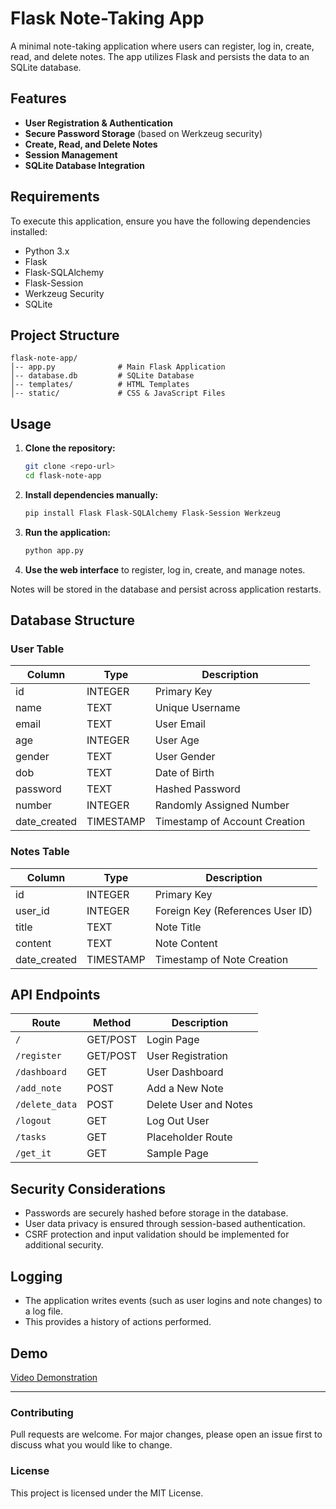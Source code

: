 # Flask Note-Taking App

A minimal note-taking application where users can register, log in, create, read, and delete notes. The app utilizes Flask and persists the data to an SQLite database.

## Features

- **User Registration & Authentication**
- **Secure Password Storage** (based on Werkzeug security)
- **Create, Read, and Delete Notes**
- **Session Management**
- **SQLite Database Integration**

## Requirements

To execute this application, ensure you have the following dependencies installed:

- Python 3.x
- Flask
- Flask-SQLAlchemy
- Flask-Session
- Werkzeug Security
- SQLite

## Project Structure

```
flask-note-app/
│-- app.py              # Main Flask Application
│-- database.db         # SQLite Database
│-- templates/          # HTML Templates
│-- static/             # CSS & JavaScript Files
```

## Usage

1. **Clone the repository:**
   ```sh
   git clone <repo-url>
   cd flask-note-app
   ```
2. **Install dependencies manually:**
   ```sh
   pip install Flask Flask-SQLAlchemy Flask-Session Werkzeug
   ```
3. **Run the application:**
   ```sh
   python app.py
   ```
4. **Use the web interface** to register, log in, create, and manage notes.

Notes will be stored in the database and persist across application restarts.

## Database Structure

### User Table

| Column       | Type      | Description                            |
|-------------|----------|----------------------------------------|
| id          | INTEGER  | Primary Key                            |
| name        | TEXT     | Unique Username                        |
| email       | TEXT     | User Email                             |
| age         | INTEGER  | User Age                               |
| gender      | TEXT     | User Gender                            |
| dob         | TEXT     | Date of Birth                          |
| password    | TEXT     | Hashed Password                        |
| number      | INTEGER  | Randomly Assigned Number               |
| date_created | TIMESTAMP | Timestamp of Account Creation         |

### Notes Table

| Column       | Type      | Description                            |
|-------------|----------|----------------------------------------|
| id          | INTEGER  | Primary Key                            |
| user_id     | INTEGER  | Foreign Key (References User ID)       |
| title       | TEXT     | Note Title                             |
| content     | TEXT     | Note Content                           |
| date_created | TIMESTAMP | Timestamp of Note Creation            |

## API Endpoints

| Route        | Method | Description                         |
|-------------|--------|-------------------------------------|
| `/`         | GET/POST | Login Page                        |
| `/register` | GET/POST | User Registration                 |
| `/dashboard` | GET    | User Dashboard                     |
| `/add_note` | POST   | Add a New Note                     |
| `/delete_data` | POST | Delete User and Notes              |
| `/logout`   | GET    | Log Out User                        |
| `/tasks`    | GET    | Placeholder Route                   |
| `/get_it`   | GET    | Sample Page                         |

## Security Considerations

- Passwords are securely hashed before storage in the database.
- User data privacy is ensured through session-based authentication.
- CSRF protection and input validation should be implemented for additional security.

## Logging

- The application writes events (such as user logins and note changes) to a log file.
- This provides a history of actions performed.

## Demo

[Video Demonstration](https://www.youtube.com/watch?v=85YrpwPEWb4)

---

### Contributing
Pull requests are welcome. For major changes, please open an issue first to discuss what you would like to change.

### License
This project is licensed under the MIT License.

